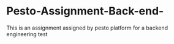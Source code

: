 # Pesto-Assignment-Back-end-
This is an assignment assigned by pesto platform for a backend engineering test

